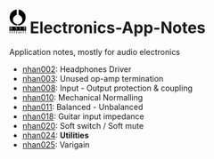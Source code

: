 # <a href="https://www.noizhardware.com/"><img src="img/nhfull_tiny.png" alt="noizHARDWARE logo" width="30"/></a> Electronics-App-Notes

Application notes, mostly for audio electronics

- [nhan002](nhan002-headphones-driver/nhan002.md): Headphones Driver
- [nhan003](nhan003-unused-opamp/nhan003.md): Unused op-amp termination
- [nhan008](nhan008-input-output-protection-coupling/README.md): Input - Output protection & coupling
- [nhan010](nhan010-mechanical-normalling/nhan010.md): Mechanical Normalling
- [nhan011](nhan011-balanced-unbalanced/nhan011.md): Balanced - Unbalanced
- [nhan018](nhan018-guitar-input-impedance/nhan018.md): Guitar input impedance
- [nhan020](nhan020_soft_switch/nhan020.md): Soft switch / Soft mute
- [nhan024](nhan024-utilities/nhan024.md): **Utilities**
- [nhan025](nhan025-varigain/nhan025.md): Varigain

<!--
---
<center>
     <a href="https://www.noizhardware.com/">
          <img src="img/nhfavico_black.png" alt="noizHARDWARE logo" width="20"/></center></a>
          -->
